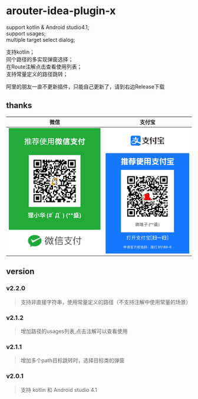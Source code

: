 # arouter-idea-plugin-x
support kotlin &amp; Android studio4.1;  
support usages;  
multiple target select dialog;  

支持kotlin；  
同个路径的多实现弹窗选择；  
在Route注解点击查看使用列表；  
支持常量定义的路径跳转；  

阿里的朋友一直不更新插件，只能自己更新了，请到右边Release下载

## thanks   
|微信|支付宝|
|----|----|
|![wechat](https://github.com/huage2580/arouter-idea-plugin-x/blob/master/wechat.png)|![wechat](https://github.com/huage2580/arouter-idea-plugin-x/blob/master/alipay.png)|

## version  
### v2.2.0
>支持非直接字符串，使用常量定义的路径（不支持注解中使用常量的场景）  
### v2.1.2
>增加路径的usages列表,点击注解可以查看使用
### v2.1.1 
>增加多个path目标跳转时，选择目标类的弹窗
### v2.0.1
>支持 kotlin 和 Android studio 4.1